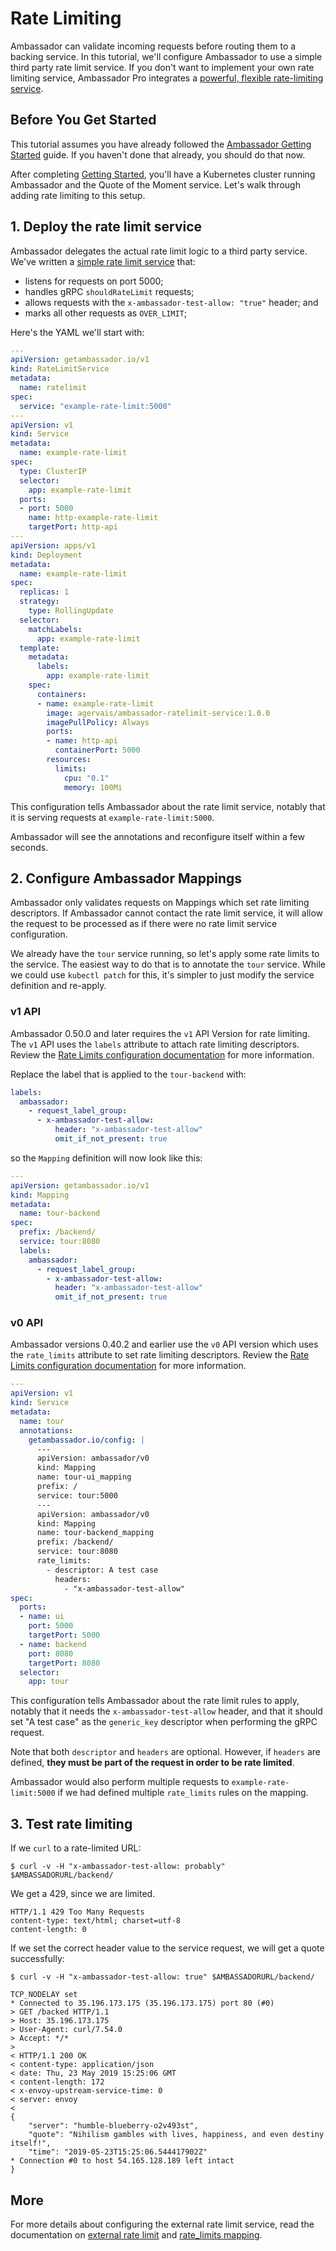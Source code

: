 # Rate Limiting

Ambassador can validate incoming requests before routing them to a backing service. In this tutorial, we'll configure Ambassador to use a simple third party rate limit service. If you don't want to implement your own rate limiting service, Ambassador Pro integrates a [powerful, flexible rate-limiting service](/user-guide/advanced-rate-limiting).

## Before You Get Started

This tutorial assumes you have already followed the [Ambassador Getting Started](/user-guide/getting-started) guide. If you haven't done that already, you should do that now.

After completing [Getting Started](/user-guide/getting-started), you'll have a Kubernetes cluster running Ambassador and the Quote of the Moment service. Let's walk through adding rate limiting to this setup.

## 1. Deploy the rate limit service

Ambassador delegates the actual rate limit logic to a third party service. We've written a [simple rate limit service](https://github.com/datawire/ambassador/tree/master/docker/test-ratelimit) that:

- listens for requests on port 5000;
- handles gRPC `shouldRateLimit` requests;
- allows requests with the `x-ambassador-test-allow: "true"` header; and
- marks all other requests as `OVER_LIMIT`;

Here's the YAML we'll start with:

```yaml
---
apiVersion: getambassador.io/v1
kind: RateLimitService
metadata:
  name: ratelimit
spec:
  service: "example-rate-limit:5000"
---
apiVersion: v1
kind: Service
metadata:
  name: example-rate-limit
spec:
  type: ClusterIP
  selector:
    app: example-rate-limit
  ports:
  - port: 5000
    name: http-example-rate-limit
    targetPort: http-api
---
apiVersion: apps/v1
kind: Deployment
metadata:
  name: example-rate-limit
spec:
  replicas: 1
  strategy:
    type: RollingUpdate
  selector:
    matchLabels:
      app: example-rate-limit
  template:
    metadata:
      labels:
        app: example-rate-limit
    spec:
      containers:
      - name: example-rate-limit
        image: agervais/ambassador-ratelimit-service:1.0.0
        imagePullPolicy: Always
        ports:
        - name: http-api
          containerPort: 5000
        resources:
          limits:
            cpu: "0.1"
            memory: 100Mi
```

This configuration tells Ambassador about the rate limit service, notably that it is serving requests at `example-rate-limit:5000`.

Ambassador will see the annotations and reconfigure itself within a few seconds.

## 2. Configure Ambassador Mappings

Ambassador only validates requests on Mappings which set rate limiting descriptors. If Ambassador cannot contact the rate limit service, it will allow the request to be processed as if there were no rate limit service configuration.

We already have the `tour` service running, so let's apply some rate limits to the service. The easiest way to do that is to annotate the `tour` service. While we could use `kubectl patch` for this, it's simpler to just modify the service definition and re-apply.

### v1 API
Ambassador 0.50.0 and later requires the `v1` API Version for rate limiting. The `v1` API uses the `labels` attribute to attach rate limiting descriptors. Review the [Rate Limits configuration documentation](/reference/rate-limits#request-labels) for more information.

Replace the label that is applied to the `tour-backend` with:

```yaml
labels:
  ambassador:
    - request_label_group:
      - x-ambassador-test-allow:
          header: "x-ambassador-test-allow"
          omit_if_not_present: true
```

so the `Mapping` definition will now look like this:
```yaml
---
apiVersion: getambassador.io/v1
kind: Mapping
metadata:
  name: tour-backend
spec:
  prefix: /backend/
  service: tour:8080
  labels:
    ambassador:    
      - request_label_group:      
        - x-ambassador-test-allow:        
          header: "x-ambassador-test-allow"
          omit_if_not_present: true
```

### v0 API
Ambassador versions 0.40.2 and earlier use the `v0` API version which uses the `rate_limits` attribute to set rate limiting descriptors. Review the [Rate Limits configuration documentation](/reference/rate-limits#the-rate_limits-attribute) for more information.


```yaml
---
apiVersion: v1
kind: Service
metadata:
  name: tour
  annotations:
    getambassador.io/config: |
      ---
      apiVersion: ambassador/v0
      kind: Mapping
      name: tour-ui_mapping
      prefix: /
      service: tour:5000
      ---
      apiVersion: ambassador/v0
      kind: Mapping
      name: tour-backend_mapping
      prefix: /backend/
      service: tour:8080
      rate_limits:
        - descriptor: A test case
          headers:
            - "x-ambassador-test-allow"
spec:
  ports:
  - name: ui
    port: 5000
    targetPort: 5000
  - name: backend
    port: 8080
    targetPort: 8080
  selector:
    app: tour
```

This configuration tells Ambassador about the rate limit rules to apply, notably that it needs the `x-ambassador-test-allow` header, and that it should set "A test case" as the `generic_key` descriptor when performing the gRPC request.

Note that both `descriptor` and `headers` are optional. However, if `headers` are defined, **they must be part of the request in order to be rate limited**.

Ambassador would also perform multiple requests to `example-rate-limit:5000` if we had defined multiple `rate_limits` rules on the mapping.

## 3. Test rate limiting

If we `curl` to a rate-limited URL:

```shell
$ curl -v -H "x-ambassador-test-allow: probably" $AMBASSADORURL/backend/
```

We get a 429, since we are limited.

```shell
HTTP/1.1 429 Too Many Requests
content-type: text/html; charset=utf-8
content-length: 0
```

If we set the correct header value to the service request, we will get a quote successfully:

```shell
$ curl -v -H "x-ambassador-test-allow: true" $AMBASSADORURL/backend/

TCP_NODELAY set
* Connected to 35.196.173.175 (35.196.173.175) port 80 (#0)
> GET /backed HTTP/1.1
> Host: 35.196.173.175
> User-Agent: curl/7.54.0
> Accept: */*
>
< HTTP/1.1 200 OK
< content-type: application/json
< date: Thu, 23 May 2019 15:25:06 GMT
< content-length: 172
< x-envoy-upstream-service-time: 0
< server: envoy
< 
{
    "server": "humble-blueberry-o2v493st",
    "quote": "Nihilism gambles with lives, happiness, and even destiny itself!",
    "time": "2019-05-23T15:25:06.544417902Z"
* Connection #0 to host 54.165.128.189 left intact
}
```

## More

For more details about configuring the external rate limit service, read the documentation on [external rate limit](/reference/services/rate-limit-service) and [rate_limits mapping](/reference/rate-limits).
